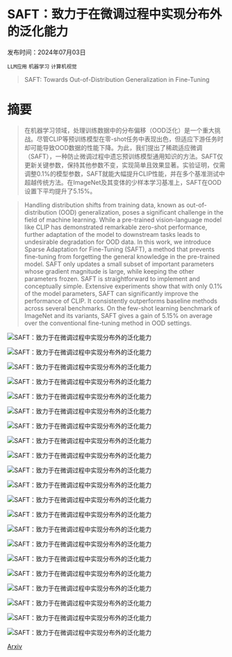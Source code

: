 # SAFT：致力于在微调过程中实现分布外的泛化能力

发布时间：2024年07月03日

`LLM应用` `机器学习` `计算机视觉`

> SAFT: Towards Out-of-Distribution Generalization in Fine-Tuning

# 摘要

> 在机器学习领域，处理训练数据中的分布偏移（OOD泛化）是一个重大挑战。尽管CLIP等预训练模型在零-shot任务中表现出色，但适应下游任务时却可能导致OOD数据的性能下降。为此，我们提出了稀疏适应微调（SAFT），一种防止微调过程中遗忘预训练模型通用知识的方法。SAFT仅更新关键参数，保持其他参数不变，实现简单且效果显著。实验证明，仅需调整0.1%的模型参数，SAFT就能大幅提升CLIP性能，并在多个基准测试中超越传统方法。在ImageNet及其变体的少样本学习基准上，SAFT在OOD设置下平均提升了5.15%。

> Handling distribution shifts from training data, known as out-of-distribution (OOD) generalization, poses a significant challenge in the field of machine learning. While a pre-trained vision-language model like CLIP has demonstrated remarkable zero-shot performance, further adaptation of the model to downstream tasks leads to undesirable degradation for OOD data. In this work, we introduce Sparse Adaptation for Fine-Tuning (SAFT), a method that prevents fine-tuning from forgetting the general knowledge in the pre-trained model. SAFT only updates a small subset of important parameters whose gradient magnitude is large, while keeping the other parameters frozen. SAFT is straightforward to implement and conceptually simple. Extensive experiments show that with only 0.1% of the model parameters, SAFT can significantly improve the performance of CLIP. It consistently outperforms baseline methods across several benchmarks. On the few-shot learning benchmark of ImageNet and its variants, SAFT gives a gain of 5.15% on average over the conventional fine-tuning method in OOD settings.

![SAFT：致力于在微调过程中实现分布外的泛化能力](../../../paper_images/2407.03036/x1.png)

![SAFT：致力于在微调过程中实现分布外的泛化能力](../../../paper_images/2407.03036/x2.png)

![SAFT：致力于在微调过程中实现分布外的泛化能力](../../../paper_images/2407.03036/x3.png)

![SAFT：致力于在微调过程中实现分布外的泛化能力](../../../paper_images/2407.03036/x4.png)

![SAFT：致力于在微调过程中实现分布外的泛化能力](../../../paper_images/2407.03036/x5.png)

![SAFT：致力于在微调过程中实现分布外的泛化能力](../../../paper_images/2407.03036/x6.png)

![SAFT：致力于在微调过程中实现分布外的泛化能力](../../../paper_images/2407.03036/x7.png)

![SAFT：致力于在微调过程中实现分布外的泛化能力](../../../paper_images/2407.03036/x8.png)

![SAFT：致力于在微调过程中实现分布外的泛化能力](../../../paper_images/2407.03036/x9.png)

![SAFT：致力于在微调过程中实现分布外的泛化能力](../../../paper_images/2407.03036/x10.png)

![SAFT：致力于在微调过程中实现分布外的泛化能力](../../../paper_images/2407.03036/x11.png)

![SAFT：致力于在微调过程中实现分布外的泛化能力](../../../paper_images/2407.03036/x12.png)

![SAFT：致力于在微调过程中实现分布外的泛化能力](../../../paper_images/2407.03036/x13.png)

![SAFT：致力于在微调过程中实现分布外的泛化能力](../../../paper_images/2407.03036/x14.png)

![SAFT：致力于在微调过程中实现分布外的泛化能力](../../../paper_images/2407.03036/x3.png)

![SAFT：致力于在微调过程中实现分布外的泛化能力](../../../paper_images/2407.03036/x15.png)

![SAFT：致力于在微调过程中实现分布外的泛化能力](../../../paper_images/2407.03036/x16.png)

![SAFT：致力于在微调过程中实现分布外的泛化能力](../../../paper_images/2407.03036/x17.png)

![SAFT：致力于在微调过程中实现分布外的泛化能力](../../../paper_images/2407.03036/x18.png)

![SAFT：致力于在微调过程中实现分布外的泛化能力](../../../paper_images/2407.03036/x19.png)

![SAFT：致力于在微调过程中实现分布外的泛化能力](../../../paper_images/2407.03036/x20.png)

[Arxiv](https://arxiv.org/abs/2407.03036)